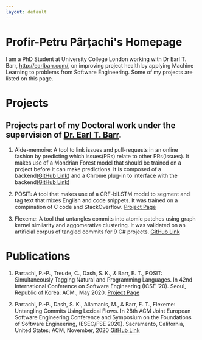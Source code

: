 ```yaml
---
layout: default
---
```

# Profir-Petru Pârțachi's Homepage

I am a PhD Student at University College London working with Dr Earl T. Barr, http://earlbarr.com/, on improving project health by applying Machine Learning to problems from Software Engineering. Some of my projects are listed on this page.

# Projects

## Projects part of my Doctoral work under the supervision of [Dr. Earl T. Barr](http://earlbarr.com/).

1. Aide-memoire: A tool to link issues and pull-requests in an online fashion by predicting which issues(PRs) relate to other PRs(issues). It makes use of a Mondrian Forest model that should be trained on a project before it can make predictions. It is composed of a backend([GitHub Link](https://github.com/PPPI/a-m)) and a Chrome plug-in to interface with the backend([GitHub Link](https://github.com/PPPI/tlinker-chrome))

1. POSIT: A tool that makes use of a CRF-biLSTM model to segment and tag text that mixes English and code snippets. It was trained on a compination of C code and StackOverflow. [Project Page](https://pppi.github.io/POSIT)

1. Flexeme: A tool that untangles commits into atomic patches using graph kernel similarity and aggomerative clustering. It was validated on an artificial corpus of tangled commits for 9 C# projects. [GitHub Link](https://github.com/PPPI/Flexeme)

# Publications

1. Partachi, P.-P., Treude, C., Dash, S. K., & Barr, E. T., POSIT: Simultaneously Tagging Natural and Programming Languages. In 42nd International Conference on Software Engineering (ICSE ’20). Seoul, Republic of Korea: ACM., May 2020. [Project Page](https://pppi.github.io/POSIT)

1. Partachi, P.-P., Dash, S. K., Allamanis, M., & Barr, E. T., Flexeme: Untangling Commits Using Lexical Flows. In 28th ACM Joint European Software Engineering Conference and Symposium on the Foundations of Software Engineering, (ESEC/FSE 2020). Sacramento, California, United States; ACM, November, 2020 [GitHub Link](https://github.com/PPPI/Flexeme)
